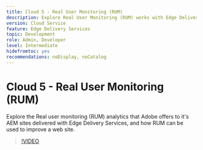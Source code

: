 ```yaml
---
title: Cloud 5 - Real User Monitoring (RUM)
description: Explore Real User Monitoring (RUM) works with Edge Delivery Services.
version: Cloud Service
feature: Edge Delivery Services
topic: Development
role: Admin, Developer
level: Intermediate
hidefromtoc: yes
recommendations: noDisplay, noCatalog
---
```

# Cloud 5 - Real User Monitoring (RUM)

Explore the  Real user monitoring (RUM) analytics that Adobe offers to it's AEM sites delivered with Edge Delivery Services, and how RUM can be used to improve a web site.

>[!VIDEO](https://video.tv.adobe.com/v/3427495?quality=12&learn=on)

